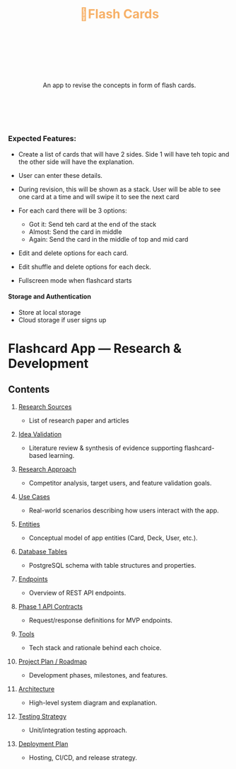 <h1 align="center" style="color:#F7B168;"><br><br>🎴Flash Cards<br><br><br></h1>

<br><br>

<p align="center">An app to revise the concepts in form of flash cards.</p>

<br><br>
-----

### Expected Features:
-   Create a list of cards that will have 2 sides. Side 1 will have teh topic and the other side will have the explanation.
-   User can enter these details.
-   During revision, this will be shown as a stack. User will be able to see one card at a time and will swipe it to see the next card
-   For each card there will be 3 options:
    -   Got it: Send teh card at the end of the stack 
    -   Almost: Send the card in middle
    -   Again: Send the card in the middle of top and mid card

-   Edit and delete options for each card.
-   Edit shuffle and delete options for each deck.
-   Fullscreen mode when flashcard starts

#### Storage and Authentication
-   Store at local storage
-   Cloud storage if user signs up

# Flashcard App — Research & Development

## Contents

1. [Research Sources](1_research_sources.md)  
   - List of research paper and articles

2. [Idea Validation](2_idea_validation.md)  
   - Literature review & synthesis of evidence supporting flashcard-based learning.  

3. [Research Approach](3_research_approach.md)  
   - Competitor analysis, target users, and feature validation goals.  

4. [Use Cases](4_use_cases.md)  
   - Real-world scenarios describing how users interact with the app.  

5. [Entities](5_entities.md)  
   - Conceptual model of app entities (Card, Deck, User, etc.).  

6. [Database Tables](6_db_tables.md)  
   - PostgreSQL schema with table structures and properties.  

7. [Endpoints](7_endpoints.md)  
   - Overview of REST API endpoints.  

8. [Phase 1 API Contracts](8_p1_api_contracts.md)  
   - Request/response definitions for MVP endpoints.  

9. [Tools](9_tools.md)  
   - Tech stack and rationale behind each choice.  

10. [Project Plan / Roadmap](10_project_plan.md)  
    - Development phases, milestones, and features.  

11. [Architecture](11_architecture.md)  
    - High-level system diagram and explanation.  

12. [Testing Strategy](12_testing_strategy.md)  
    - Unit/integration testing approach.  

13. [Deployment Plan](13_deployment_plan.md)  
    - Hosting, CI/CD, and release strategy.  
